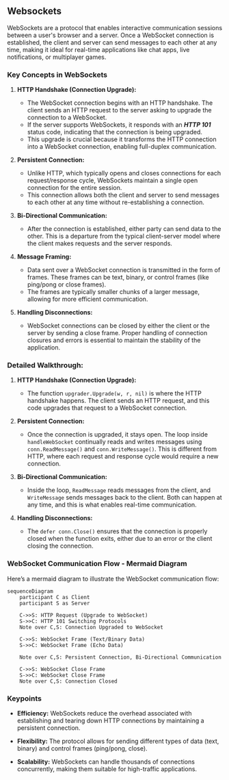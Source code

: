 ## Websockets

WebSockets are a protocol that enables interactive communication sessions between a user's browser and a server. Once a WebSocket connection is established, the client and server can send messages to each other at any time, making it ideal for real-time applications like chat apps, live notifications, or multiplayer games.

### Key Concepts in WebSockets

1. **HTTP Handshake (Connection Upgrade):**
   - The WebSocket connection begins with an HTTP handshake. The client sends an HTTP request to the server asking to upgrade the connection to a WebSocket.
   - If the server supports WebSockets, it responds with an ***HTTP 101*** status code, indicating that the connection is being upgraded.
   - This upgrade is crucial because it transforms the HTTP connection into a WebSocket connection, enabling full-duplex communication.

2. **Persistent Connection:**
   - Unlike HTTP, which typically opens and closes connections for each request/response cycle, WebSockets maintain a single open connection for the entire session.
   - This connection allows both the client and server to send messages to each other at any time without re-establishing a connection.

3. **Bi-Directional Communication:**
   - After the connection is established, either party can send data to the other. This is a departure from the typical client-server model where the client makes requests and the server responds.

4. **Message Framing:**
   - Data sent over a WebSocket connection is transmitted in the form of frames. These frames can be text, binary, or control frames (like ping/pong or close frames).
   - The frames are typically smaller chunks of a larger message, allowing for more efficient communication.

5. **Handling Disconnections:**
   - WebSocket connections can be closed by either the client or the server by sending a close frame. Proper handling of connection closures and errors is essential to maintain the stability of the application.


### Detailed Walkthrough:

1. **HTTP Handshake (Connection Upgrade):**
   - The function `upgrader.Upgrade(w, r, nil)` is where the HTTP handshake happens. The client sends an HTTP request, and this code upgrades that request to a WebSocket connection.

2. **Persistent Connection:**
   - Once the connection is upgraded, it stays open. The loop inside `handleWebSocket` continually reads and writes messages using `conn.ReadMessage()` and `conn.WriteMessage()`. This is different from HTTP, where each request and response cycle would require a new connection.

3. **Bi-Directional Communication:**
   - Inside the loop, `ReadMessage` reads messages from the client, and `WriteMessage` sends messages back to the client. Both can happen at any time, and this is what enables real-time communication.

4. **Handling Disconnections:**
   - The `defer conn.Close()` ensures that the connection is properly closed when the function exits, either due to an error or the client closing the connection.

### WebSocket Communication Flow - Mermaid Diagram

Here’s a mermaid diagram to illustrate the WebSocket communication flow:

```mermaid
sequenceDiagram
    participant C as Client
    participant S as Server
    
    C->>S: HTTP Request (Upgrade to WebSocket)
    S->>C: HTTP 101 Switching Protocols
    Note over C,S: Connection Upgraded to WebSocket
    
    C->>S: WebSocket Frame (Text/Binary Data)
    S->>C: WebSocket Frame (Echo Data)
    
    Note over C,S: Persistent Connection, Bi-Directional Communication
    
    C->>S: WebSocket Close Frame
    S->>C: WebSocket Close Frame
    Note over C,S: Connection Closed
```

### Keypoints
- **Efficiency:** WebSockets reduce the overhead associated with establishing and tearing down HTTP connections by maintaining a persistent connection.

- **Flexibility:** The protocol allows for sending different types of data (text, binary) and control frames (ping/pong, close).

- **Scalability:** WebSockets can handle thousands of connections concurrently, making them suitable for high-traffic applications.
